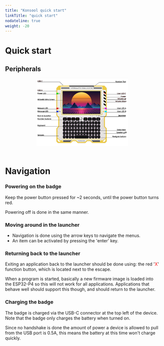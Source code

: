 ```yaml
---
title: "Konsool quick start"
linkTitle: "quick start"
nodateline: true
weight: -20
---
```


# Quick start

## Peripherals  

<a href="./konsool-frontpanel.svg" target="_blank"><img src="./konsool-frontpanel.svg" style="display: block; margin: 0 auto 4rem auto; padding: -1rem; width: 60%"></a>

# Navigation

### Powering on the badge

Keep the power button pressed for ~2 seconds, until the power button turns red.

Powering off is done in the same manner.

### Moving around in the launcher

- Navigation is done using the arrow keys to navigate the menus.
- An item can be activated by pressing the 'enter' key.

### Returning back to the launcher

Exiting an application back to the launcher should be done using: the red '<span style="color: red">X</span>' function button, which is located next to the escape.

When a program is started, basically a new firmware image is loaded into the ESP32-P4 so this will not work for all applications.
Applications that behave well should support this though, and should return to the launcher.

### Charging the badge

The badge is charged via the USB-C connector at the top left of the device. Note that the badge only charges the battery when turned on.

Since no handshake is done the amount of power a device is allowed to pull from the USB port is 0.5A, this means the battery at this time won't charge quickly.

